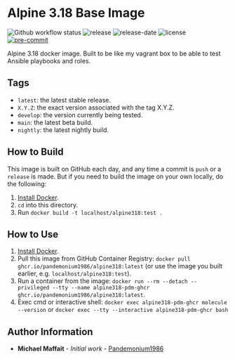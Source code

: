 # Alpine 3.18 Base Image

![Github workflow status](https://github.com/Pandemonium1986/docker-alpine318/workflows/docker/badge.svg)
![release](https://img.shields.io/github/release/Pandemonium1986/docker-alpine318)
![release-date](https://img.shields.io/github/release-date/Pandemonium1986/docker-alpine318)
![license](https://img.shields.io/github/license/Pandemonium1986/docker-alpine318)
[![pre-commit](https://img.shields.io/badge/pre--commit-enabled-brightgreen?logo=pre-commit&logoColor=white)](https://github.com/pre-commit/pre-commit)

Alpine 3.18 docker image. Built to be like my vagrant box to be able to test Ansible playbooks and roles.

## Tags

- `latest`: the latest stable release.
- `X.Y.Z`: the exact version associated with the tag X.Y.Z.
- `develop`: the version currently being tested.
- `main`: the latest beta build.
- `nightly`: the latest nightly build.

## How to Build

This image is built on GitHub each day, and any time a commit is `push` or a `release` is made. But if you need to build the image on your own locally, do the following:

1. [Install Docker](https://docs.docker.com/engine/installation/).
2. `cd` into this directory.
3. Run `docker build -t localhost/alpine318:test .`

## How to Use

1. [Install Docker](https://docs.docker.com/engine/installation/).
2. Pull this image from GitHub Container Registry: `docker pull ghcr.io/pandemonium1986/alpine318:latest` (or use the image you built earlier, e.g. `localhost/alpine318:test`).
3. Run a container from the image: `docker run --rm --detach --privileged --tty --name alpine318-pdm-ghcr ghcr.io/pandemonium1986/alpine318:latest`.
4. Exec cmd or interactive shell: `docker exec alpine318-pdm-ghcr molecule --version` or `docker exec --tty --interactive alpine318-pdm-ghcr bash`

## Author Information

- **Michael Maffait** - _Initial work_ - [Pandemonium1986](https://github.com/Pandemonium1986)
